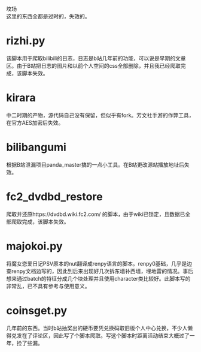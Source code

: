 坟场<br>
这里的东西全都是过时的，失效的。
# rizhi.py
该脚本用于爬取bilibili的日志，日志是b站几年前的功能，可以说是早期的文章区。由于B站把日志的图片和以前个人空间的css全部删除，并且我已经爬取完成，该脚本失效。
# kirara
中二时期的产物，源代码自己没有保留，但似乎有fork。芳文社手游的作弊工具，在官方AES加密后失效。
# bilibangumi
根据B站泄漏项目panda_master搞的一点小工具。在B站更改源站播放地址后失效。

# fc2_dvdbd_restore
爬取并还原https://dvdbd.wiki.fc2.com/ 的脚本，由于wiki已锁定，且数据已全部爬取完成，该脚本失效。

# majokoi.py
将魔女恋爱日记PSV原本的nut翻译成renpy语言的脚本。renpy0基础，几乎是边查renpy文档边写的，因此到后来出现好几次拆东墙补西墙，埋地雷的情况。事后想来通过batch的特征分成几个块处理并且使用character类比较好。此脚本写的非常乱，已不具有参考与使用意义。

# coinsget.py
几年前的东西。当时b站抽奖出的硬币要凭兑换码取旧版个人中心兑换，不少人懒得兑发在了评论区，因此写了个脚本爬取。写这个脚本时距离活动结束大概过了一年，捡了些漏。
